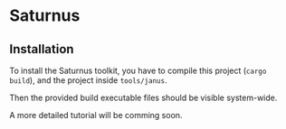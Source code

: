 # Saturnus

## Installation

To install the Saturnus toolkit, you have to compile this project (`cargo build`),
and the project inside `tools/janus`.

Then the provided build executable files should be
visible system-wide.

A more detailed tutorial will be comming soon.
